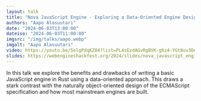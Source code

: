 ```yaml
---
layout: talk
title: "Nova JavaScript Engine - Exploring a Data-Oriented Engine Design"
authors: "Aapo Alasuutari"
date: "2024-06-03T13:00:00"
dateiso: "2024-06-03T11:00:00"
imgsrc: "/img/talks/aapo.webp"
imgalt: "Aapo Alasuutari"
video: https://youtu.be/5olgPdqKZ84?list=PL4sEzdAGvRgBVK-g6z4-YGt8uv3Dni6ag
slides: https://webengineshackfest.org/2024/slides/nova_javascript_engine_exploring_a_data-oriented_engine_design_by_aapo_alasuutari.pdf
---
```


In this talk we explore the benefits and drawbacks of writing a basic JavaScript engine in Rust using a data-oriented approach. This draws a stark contrast with the naturally object-oriented design of the ECMAScript specification and how most mainstream engines are built.


